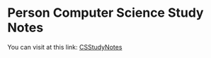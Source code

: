 # Person Computer Science Study Notes
You can visit at this link:
[CSStudyNotes](https://note.sbwcwso.com/CSStudy/)
